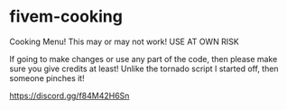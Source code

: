# fivem-cooking
Cooking Menu! This may or may not work! USE AT OWN RISK

If going to make changes or use any part of the code, then please make sure you give credits at least! Unlike the tornado script I started off,
then someone pinches it!

https://discord.gg/f84M42H6Sn
